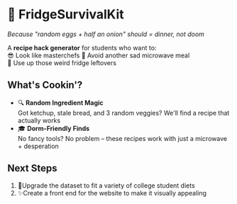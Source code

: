# 🍳 FridgeSurvivalKit  

*Because "random eggs + half an onion" should = dinner, not doom*  

A **recipe hack generator** for students who want to:  
😎 Look like masterchefs 
🚫 Avoid another sad microwave meal  
💸 Use up those weird fridge leftovers  

## What's Cookin'?  
- 🔍 **Random Ingredient Magic**  
  Got ketchup, stale bread, and 3 random veggies? We'll find a recipe that actually works  
- 🎓 **Dorm-Friendly Finds**  
  No fancy tools? No problem – these recipes work with just a microwave + desperation  

## Next Steps
1. 📄Upgrade the dataset to fit a variety of college student diets
2. ✨Create a front end for the website to make it visually appealing
